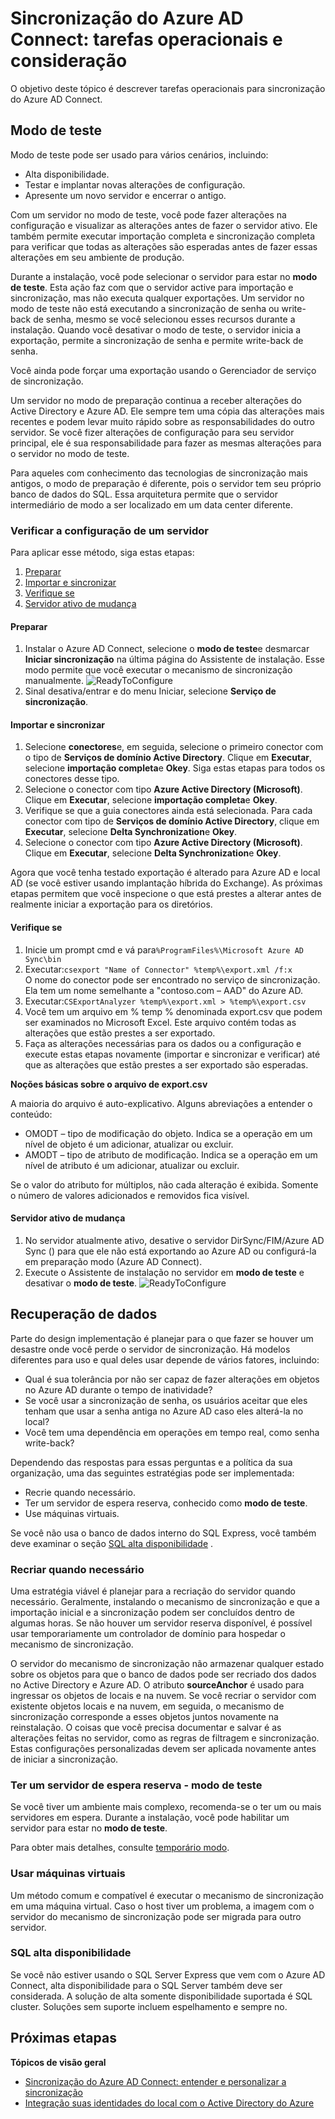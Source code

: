 <properties
   pageTitle="Sincronização do Azure AD Connect: tarefas operacionais e considerações | Microsoft Azure"
   description="Este tópico descreve tarefas operacionais para sincronização do Azure AD Connect e como se preparar para este componente de operação."
   services="active-directory"
   documentationCenter=""
   authors="AndKjell"
   manager="femila"
   editor=""/>

<tags
   ms.service="active-directory"
   ms.devlang="na"
   ms.topic="article"
   ms.tgt_pltfrm="na"
   ms.workload="identity"
   ms.date="09/01/2016"
   ms.author="billmath"/>

# <a name="azure-ad-connect-sync-operational-tasks-and-consideration"></a>Sincronização do Azure AD Connect: tarefas operacionais e consideração
O objetivo deste tópico é descrever tarefas operacionais para sincronização do Azure AD Connect.

## <a name="staging-mode"></a>Modo de teste
Modo de teste pode ser usado para vários cenários, incluindo:

-   Alta disponibilidade.
-   Testar e implantar novas alterações de configuração.
-   Apresente um novo servidor e encerrar o antigo.

Com um servidor no modo de teste, você pode fazer alterações na configuração e visualizar as alterações antes de fazer o servidor ativo. Ele também permite executar importação completa e sincronização completa para verificar que todas as alterações são esperadas antes de fazer essas alterações em seu ambiente de produção.

Durante a instalação, você pode selecionar o servidor para estar no **modo de teste**. Esta ação faz com que o servidor active para importação e sincronização, mas não executa qualquer exportações. Um servidor no modo de teste não está executando a sincronização de senha ou write-back de senha, mesmo se você selecionou esses recursos durante a instalação. Quando você desativar o modo de teste, o servidor inicia a exportação, permite a sincronização de senha e permite write-back de senha.

Você ainda pode forçar uma exportação usando o Gerenciador de serviço de sincronização.

Um servidor no modo de preparação continua a receber alterações do Active Directory e Azure AD. Ele sempre tem uma cópia das alterações mais recentes e podem levar muito rápido sobre as responsabilidades do outro servidor. Se você fizer alterações de configuração para seu servidor principal, ele é sua responsabilidade para fazer as mesmas alterações para o servidor no modo de teste.

Para aqueles com conhecimento das tecnologias de sincronização mais antigos, o modo de preparação é diferente, pois o servidor tem seu próprio banco de dados do SQL. Essa arquitetura permite que o servidor intermediário de modo a ser localizado em um data center diferente.

### <a name="verify-the-configuration-of-a-server"></a>Verificar a configuração de um servidor
Para aplicar esse método, siga estas etapas:

1. [Preparar](#prepare)
2. [Importar e sincronizar](#import-and-synchronize)
3. [Verifique se](#verify)
4. [Servidor ativo de mudança](#switch-active-server)

#### <a name="prepare"></a>Preparar

1. Instalar o Azure AD Connect, selecione o **modo de teste**e desmarcar **Iniciar sincronização** na última página do Assistente de instalação. Esse modo permite que você executar o mecanismo de sincronização manualmente.
![ReadyToConfigure](./media/active-directory-aadconnectsync-operations/readytoconfigure.png)
2. Sinal desativa/entrar e do menu Iniciar, selecione **Serviço de sincronização**.

#### <a name="import-and-synchronize"></a>Importar e sincronizar

1. Selecione **conectores**e, em seguida, selecione o primeiro conector com o tipo de **Serviços de domínio Active Directory**. Clique em **Executar**, selecione **importação completa**e **Okey**. Siga estas etapas para todos os conectores desse tipo.
2. Selecione o conector com tipo **Azure Active Directory (Microsoft)**. Clique em **Executar**, selecione **importação completa**e **Okey**.
3. Verifique se que a guia conectores ainda está selecionada. Para cada conector com tipo de **Serviços de domínio Active Directory**, clique em **Executar**, selecione **Delta Synchronization**e **Okey**.
4. Selecione o conector com tipo **Azure Active Directory (Microsoft)**. Clique em **Executar**, selecione **Delta Synchronization**e **Okey**.

Agora que você tenha testado exportação é alterado para Azure AD e local AD (se você estiver usando implantação híbrida do Exchange). As próximas etapas permitem que você inspecione o que está prestes a alterar antes de realmente iniciar a exportação para os diretórios.

#### <a name="verify"></a>Verifique se

1. Inicie um prompt cmd e vá para`%ProgramFiles%\Microsoft Azure AD Sync\bin`
2. Executar:`csexport "Name of Connector" %temp%\export.xml /f:x`  
O nome do conector pode ser encontrado no serviço de sincronização. Ela tem um nome semelhante a "contoso.com – AAD" do Azure AD.
3. Executar:`CSExportAnalyzer %temp%\export.xml > %temp%\export.csv`
4. Você tem um arquivo em % temp % denominada export.csv que podem ser examinados no Microsoft Excel. Este arquivo contém todas as alterações que estão prestes a ser exportado.
5. Faça as alterações necessárias para os dados ou a configuração e execute estas etapas novamente (importar e sincronizar e verificar) até que as alterações que estão prestes a ser exportado são esperadas.

**Noções básicas sobre o arquivo de export.csv**

A maioria do arquivo é auto-explicativo. Alguns abreviações a entender o conteúdo:

- OMODT – tipo de modificação do objeto. Indica se a operação em um nível de objeto é um adicionar, atualizar ou excluir.
- AMODT – tipo de atributo de modificação. Indica se a operação em um nível de atributo é um adicionar, atualizar ou excluir.

Se o valor do atributo for múltiplos, não cada alteração é exibida. Somente o número de valores adicionados e removidos fica visível.

#### <a name="switch-active-server"></a>Servidor ativo de mudança

1. No servidor atualmente ativo, desative o servidor DirSync/FIM/Azure AD Sync () para que ele não está exportando ao Azure AD ou configurá-la em preparação modo (Azure AD Connect).
2. Execute o Assistente de instalação no servidor em **modo de teste** e desativar o **modo de teste**.
![ReadyToConfigure](./media/active-directory-aadconnectsync-operations/additionaltasks.png)

## <a name="disaster-recovery"></a>Recuperação de dados
Parte do design implementação é planejar para o que fazer se houver um desastre onde você perde o servidor de sincronização. Há modelos diferentes para uso e qual deles usar depende de vários fatores, incluindo:

-   Qual é sua tolerância por não ser capaz de fazer alterações em objetos no Azure AD durante o tempo de inatividade?
-   Se você usar a sincronização de senha, os usuários aceitar que eles tenham que usar a senha antiga no Azure AD caso eles alterá-la no local?
-   Você tem uma dependência em operações em tempo real, como senha write-back?

Dependendo das respostas para essas perguntas e a política da sua organização, uma das seguintes estratégias pode ser implementada:

-   Recrie quando necessário.
-   Ter um servidor de espera reserva, conhecido como **modo de teste**.
-   Use máquinas virtuais.

Se você não usa o banco de dados interno do SQL Express, você também deve examinar o seção [SQL alta disponibilidade](#sql-high-availability) .

### <a name="rebuild-when-needed"></a>Recriar quando necessário
Uma estratégia viável é planejar para a recriação do servidor quando necessário. Geralmente, instalando o mecanismo de sincronização e que a importação inicial e a sincronização podem ser concluídos dentro de algumas horas. Se não houver um servidor reserva disponível, é possível usar temporariamente um controlador de domínio para hospedar o mecanismo de sincronização.

O servidor do mecanismo de sincronização não armazenar qualquer estado sobre os objetos para que o banco de dados pode ser recriado dos dados no Active Directory e Azure AD. O atributo **sourceAnchor** é usado para ingressar os objetos de locais e na nuvem. Se você recriar o servidor com existente objetos locais e na nuvem, em seguida, o mecanismo de sincronização corresponde a esses objetos juntos novamente na reinstalação. O coisas que você precisa documentar e salvar é as alterações feitas no servidor, como as regras de filtragem e sincronização. Estas configurações personalizadas devem ser aplicada novamente antes de iniciar a sincronização.

### <a name="have-a-spare-standby-server---staging-mode"></a>Ter um servidor de espera reserva - modo de teste
Se você tiver um ambiente mais complexo, recomenda-se o ter um ou mais servidores em espera. Durante a instalação, você pode habilitar um servidor para estar no **modo de teste**.

Para obter mais detalhes, consulte [temporário modo](#staging-mode).

### <a name="use-virtual-machines"></a>Usar máquinas virtuais
Um método comum e compatível é executar o mecanismo de sincronização em uma máquina virtual. Caso o host tiver um problema, a imagem com o servidor do mecanismo de sincronização pode ser migrada para outro servidor.

### <a name="sql-high-availability"></a>SQL alta disponibilidade
Se você não estiver usando o SQL Server Express que vem com o Azure AD Connect, alta disponibilidade para o SQL Server também deve ser considerada. A solução de alta somente disponibilidade suportada é SQL cluster. Soluções sem suporte incluem espelhamento e sempre no.

## <a name="next-steps"></a>Próximas etapas

**Tópicos de visão geral**  

- [Sincronização do Azure AD Connect: entender e personalizar a sincronização](active-directory-aadconnectsync-whatis.md)  
- [Integração suas identidades do local com o Active Directory do Azure](active-directory-aadconnect.md)  

